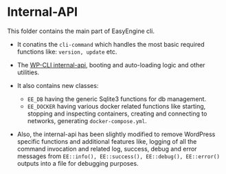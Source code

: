 Internal-API
============
This folder contains the main part of EasyEngine cli.

* It conatins the `cli-command` which handles the most basic required functions like: `version, update` etc.

* The [WP-CLI internal-api](https://github.com/wp-cli/handbook/blob/master/internal-api.md), booting and auto-loading logic and other utilities.

* It also contains new classes:
    * `EE_DB` having the generic Sqlite3 functions for db management.
    * `EE_DOCKER` having various docker related functions like starting, stopping and inspecting containers, creating and connecting to networks, generating `docker-compose.yml`.

* Also, the internal-api has been slightly modified to remove WordPress specific functions and additional features like, logging of all the command invocation and related log, success, debug and error messages from `EE::info(), EE::success(), EE::debug(), EE::error()` outputs into a file for debugging purposes.